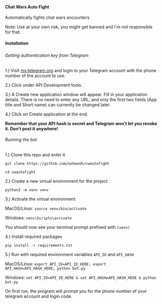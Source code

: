 #### Chat Wars Auto Fight
Automatically fights chat wars encounters

Note: Use at your own risk, you might get banned and I'm not responsible for that.


##### Installation
###### Getting authentication key from Telegram
1.) Visit [my.telegram.org](https://my.telegram.org) and login to your Telegram account with the phone number of the account to use.

2.) Click under API Development tools.

3.) A Create new application window will appear. Fill in your application details. There is no need to enter any URL, and only the first two fields (App title and Short name) can currently be changed later.

4.) Click on Create application at the end. 

**Remember that your API hash is secret and Telegram won’t let you revoke it. Don’t post it anywhere!**
###### Running the bot
1.) Clone this repo and enter it

`git clone https://github.com/oohwooh/cwautofight`

`cd cwautofight`

2.) Create a new virtual environment for the project

`python3 -m venv venv`

3.) Activate the virtual environment

MacOS/Linux: `source venv/bin/activate`

Windows: `venv\Scripts\activate`

You should now see your terminal prompt prefixed with `(venv)` 

4.)  Install required packages

`pip install -r requirements.txt`

5.) Run with required environment variables `API_ID` and `API_HASH`

MacOS/Linux: `export API_ID=API_ID_HERE; export API_HASH=API_HASH_HERE; python bot.py`

Windows: `set API_ID=API_ID_HERE & set API_HASH=API_HASH_HERE & python bot.py`

On first run, the program will prompt you for the phone number of your telegram account and login code.